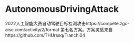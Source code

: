 # AutonomousDrivingAttack
2022人工智能大赛自动驾驶目标检测攻击https://compete.zgc-aisc.com/activity/2/format
第七名方案。方案灵感来自https://github.com/THUrssq/Tianchi04
